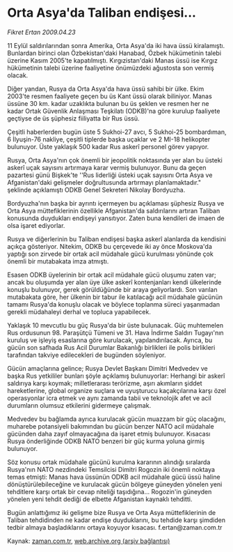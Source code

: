 # Orta Asya'da  Taliban endişesi...

*Fikret Ertan 2009.04.23*

<tr><td class="metin" colspan="2" style="padding-top: 20px; padding-left: 5px; padding-right: 10px;">11 Eylül saldırılarından sonra Amerika, Orta Asya'da iki hava üssü kiralamıştı. Bunlardan birinci olan Özbekistan'daki Hanabad, Özbek hükümetinin talebi üzerine Kasım 2005'te kapatılmıştı. Kırgızistan'daki Manas üssü ise Kırgız hükümetinin talebi üzerine faaliyetine önümüzdeki ağustosta son vermiş olacak.</td></tr><tr><td class="metin" colspan="2" style="padding-top: 20px; padding-left: 5px; padding-right: 10px;"><p> Diğer yandan, Rusya da Orta Asya'da hava üssü sahibi bir ülke. Ekim 2003'te resmen faaliyete geçen bu üs Kant üssü olarak biliniyor. Manas üssüne 30 km. kadar uzaklıkta bulunan bu üs şeklen ve resmen her ne kadar Ortak Güvenlik Anlaşması Teşkilatı (ODKB)'na göre kurulup faaliyete geçtiyse de üs şüphesiz fiiliyatta bir Rus üssü.
<p> Çeşitli haberlerden bugün üste 5 Sukhoi-27 avcı, 5 Sukhoi-25 bombardıman, 6 İlyuşin-76 nakliye, çeşitli tiplerde başka uçaklar ve 2 MI-18 helikopter bulunuyor. Üste yaklaşık 500 kadar Rus askerî personel görev yapıyor.
<p> Rusya, Orta Asya'nın çok önemli bir jeopolitik noktasında yer alan bu üsteki askerî uçak sayısını artırmaya karar vermiş bulunuyor. Bunu da geçen pazartesi günü Bişkek'te ''Rus liderliği üsteki uçak sayısını Orta Asya ve Afganistan'daki gelişmeler doğrultusunda artırmayı planlamaktadır." şeklinde açıklamıştı ODKB Genel Sekreteri Nikolay Bordyuzha. 
<p> Bordyuzha'nın başka bir ayrıntı içermeyen bu açıklaması şüphesiz Rusya ve Orta Asya müttefiklerinin özellikle Afganistan'da saldırılarını artıran Taliban konusunda duydukları endişeyi yansıtıyor. Zaten buna kendileri de imaen de olsa işaret ediyorlar.
<p> Rusya ve diğerlerinin bu Taliban endişesi başka askerî alanlarda da kendisini açıkça gösteriyor. Nitekim, ODKB bu çerçevede iki ay önce Moskova'da yaptığı son zirvede bir ortak acil müdahale gücü kurulması yönünde çok önemli bir mutabakata imza atmıştı. 
<p> Esasen ODKB üyelerinin bir ortak acil müdahale gücü oluşumu zaten var; ancak bu oluşumda yer alan üye ülke askerî kontenjanları kendi ülkelerinde konuşlu bulunuyor, gerek görüldüğünde bir araya geliyorlardı. Son varılan mutabakata göre, her ülkenin bir tabur ile katılacağı acil müdahale gücünün tamamı Rusya'da konuşlu olacak ve böylece toplanma süreci yaşanmadan gerekli müdahaleyi derhal ve topluca yapabilecek.
<p> Yaklaşık 10 mevcutlu bu güç Rusya'da bir üste bulunacak. Güç muhtemelen Rus ordusunun 98. Paraşütçü Tümeni ve 31. Hava İndirme Saldırı Tugayı'nın kuruluş ve işleyiş esaslarına göre kurulacak, yapılandırılacak. Ayrıca, bu gücün son safhada Rus Acil Durumlar Bakanlığı birlikleri ile polis birlikleri tarafından takviye edilecekleri de bugünden söyleniyor.
<p> Gücün amaçlarına gelince; Rusya Devlet Başkanı Dimitri Medvedev ve başka Rus yetkililer bunları şöyle açıklamış bulunuyorlar: Herhangi bir askerî saldırıya karşı koymak; milletlerarası terörizme, aşırı akımların şiddet hareketlerine, global organize suçlara ve uyuşturucu kaçakçılarına karşı özel operasyonlar icra etmek ve aynı zamanda tabii ve teknolojik afet ve acil durumların olumsuz etkilerini gidermeye çalışmak.
<p> Medvedev bu bağlamda ayrıca kurulacak gücün muazzam bir güç olacağını, muharebe potansiyeli bakımından bu gücün benzer NATO acil müdahale gücünden daha zayıf olmayacağına da işaret etmiş bulunuyor. Kısacası Rusya önderliğinde ODKB NATO benzeri bir güç kurma yoluna girmiş bulunuyor.
<p> Söz konusu ortak müdahale gücünü kurulma kararının alındığı sıralarda Rusya'nın NATO nezdindeki Temsilcisi Dimitri Rogozin iki önemli noktaya temas etmişti: Manas hava üssünün ODKB acil müdahale gücü üssü haline dönüştürülebileceğine ve kurulacak gücün bölgeye güneyden yönelen yeni tehditlere karşı ortak bir cevap niteliği taşıdığına... Rogozin'in güneyden yönelen yeni tehdit dediği de elbette Afganistan kaynaklı tehditti. 
<p> Bugün anlattığımız iki gelişme bize Rusya ve Orta Asya müttefiklerinin de Taliban tehdidinden ne kadar endişe duyduklarını, bu tehdide karşı şimdiden tedbir almaya başladıklarını ortaya koyuyor kısacası. f.ertan@zaman.com.tr<br/></p></p></p></p></p></p></p></p></p></p></p></td></tr>

Kaynak: [zaman.com.tr](http://zaman.com.tr/yazar.do?yazino=840610), [web.archive.org (arşiv bağlantısı)](http://web.archive.org/web/20090428013827/http://www.zaman.com.tr:80/yazar.do?yazino=840610)
